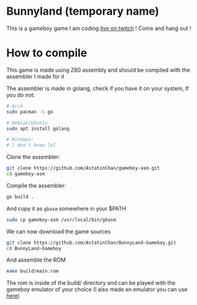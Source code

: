 # Bunnyland (temporary name)

This is a gameboy game I am coding [live on twitch](https:/www.twitch.tv/astatinchan) ! Come and hang out !

# How to compile

This game is made using Z80 assembly and should be compiled with the assembler I made for it

The assembler is made in golang, check if you have it on your system, If you do not:

```bash
# Arch
sudo pacman -S go

# Debian/Ubuntu
sudo apt install golang

# Windows:
# I don't know lol
```

Clone the assembler:
```bash
git clone https://github.com/AstatinChan/gameboy-asm.git
cd gameboy-asm
```

Compile the assembler:
```bash
go build .
```

And copy it as `gbasm` somewhere in your $PATH
```bash
sudo cp gameboy-asm /usr/local/bin/gbasm
```

We can now download the game sources
```bash
git clone https://github.com/AstatinChan/BunnyLand-Gameboy.git
cd BunnyLand-Gameboy
```

And assemble the ROM
```bash
make build/main.rom
```

The rom is inside of the build/ directory and can be played with the gameboy emulator of your choice (I also made an emulator you can use [here](https://github.com/AstatinChan/gameboy-emulator))
